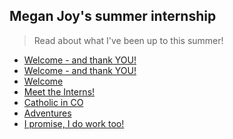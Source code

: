## Megan Joy's summer internship
>Read about what I've been up to this summer!
- [Welcome - and thank YOU!](https://mjheinhold.github.io/focus-intern-2021/2021/06/28/Welcome-and-thank-YOU)
- [Welcome - and thank YOU!](_posts/welcome_and_thank_you.html)
- <a href="https://mjheinhold.github.io/focus-intern-2021/_posts/welcome_and_thank_you.html" onclick="window.open('https://mjheinhold.github.io/focus-intern-2021/_posts/welcome_and_thank_you.html');">Welcome</a>
- [Meet the Interns!](https://mjheinhold.github.io/focus-intern-2021/meet-the-interns)
- [Catholic in CO](https://mjheinhold.github.io/focus-intern-2021/catholic-in-co)
- [Adventures](https://mjheinhold.github.io/focus-intern-2021/summer-adventures)
- [I promise, I do work too!](https://mjheinhold.github.io/focus-intern-2021/professional-development)
